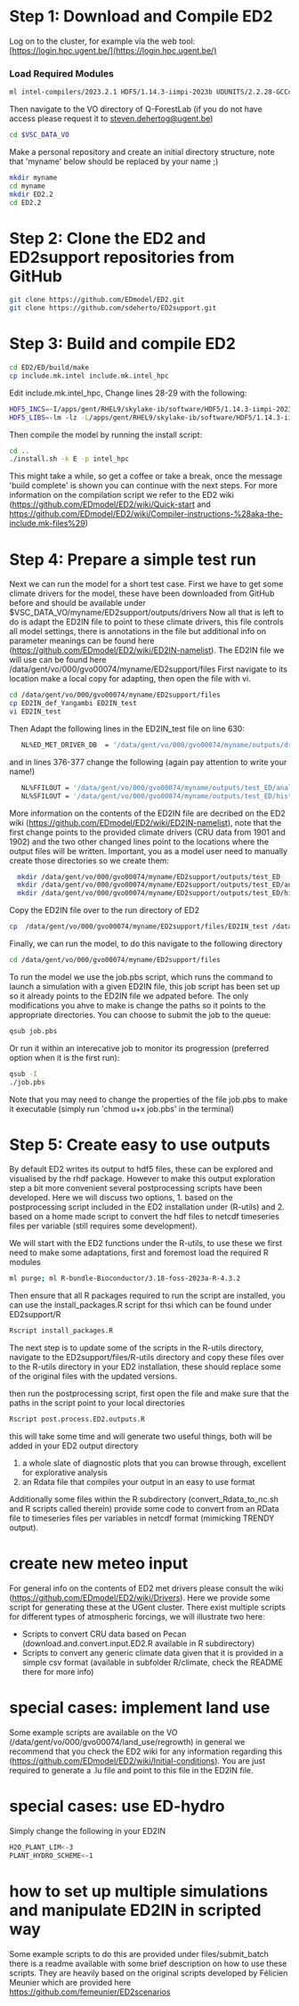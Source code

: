 # Step 1: Download and Compile ED2

Log on to the cluster, for example via the web tool:  
[https://login.hpc.ugent.be/](https://login.hpc.ugent.be/)

### Load Required Modules

```bash
ml intel-compilers/2023.2.1 HDF5/1.14.3-iimpi-2023b UDUNITS/2.2.28-GCCcore-13.2.0 ulimit -s unlimited
```

Then navigate to the VO directory of Q-ForestLab (if you do not have access please request it to steven.dehertog@ugent.be)
```bash
cd $VSC_DATA_VO
```
Make a personal repository and create an initial directory structure, note that 'myname' below should be replaced by your name ;)
```bash
mkdir myname
cd myname
mkdir ED2.2
cd ED2.2
```
# Step 2: Clone the ED2 and ED2support repositories from GitHub
```bash
git clone https://github.com/EDmodel/ED2.git
git clone https://github.com/sdeherto/ED2support.git
```
# Step 3: Build and compile ED2
```bash
cd ED2/ED/build/make
cp include.mk.intel include.mk.intel_hpc
```
Edit include.mk.intel_hpc,
Change lines 28-29 with the following:
```bash
HDF5_INCS=-I/apps/gent/RHEL9/skylake-ib/software/HDF5/1.14.3-iimpi-2023b/include
HDF5_LIBS=-lm -lz -L/apps/gent/RHEL9/skylake-ib/software/HDF5/1.14.3-iimpi-2023b/bin -lhdf5 -lhdf5_fortran -lhdf5_hl
```

Then compile the model by running the install script:
```bash
cd ..
./install.sh -k E -p intel_hpc
```
This might take a while, so get a coffee or take a break, once the message 'build complete' is shown you can continue with the next steps. For more information on the compilation script we refer to the ED2 wiki (https://github.com/EDmodel/ED2/wiki/Quick-start and https://github.com/EDmodel/ED2/wiki/Compiler-instructions-%28aka-the-include.mk-files%29)

# Step 4: Prepare a simple test run

Next we can run the model for a short test case. 
First we have to get some climate drivers for the model, these have been downloaded from GitHub before and should be available under $VSC_DATA_VO/myname/ED2support/outputs/drivers
Now all that is left to do is adapt the ED2IN file to point to these climate drivers, this file controls all model settings, there is annotations in the file but additional info on parameter meanings can be found here (https://github.com/EDmodel/ED2/wiki/ED2IN-namelist). The ED2IN file we will use can be found here /data/gent/vo/000/gvo00074/myname/ED2support/files
First navigate to its location make a local copy for adapting, then open the file with vi.
```bash
cd /data/gent/vo/000/gvo00074/myname/ED2support/files
cp ED2IN_def_Yangambi ED2IN_test
vi ED2IN_test
```
Then Adapt the following lines in the ED2IN_test file on line 630:
```bash
   NL%ED_MET_DRIVER_DB  = '/data/gent/vo/000/gvo00074/myname/outputs/drivers/ED_MET_DRIVER_HEADER'
```

and in lines 376-377 change the following (again pay attention to write your name!)

```bash
   NL%FFILOUT = '/data/gent/vo/000/gvo00074/myname/outputs/test_ED/analysis/analysis'
   NL%SFILOUT = '/data/gent/vo/000/gvo00074/myname/outputs/test_ED/history/history'
```

More information on the contents of the ED2IN file are decribed on the ED2 wiki (https://github.com/EDmodel/ED2/wiki/ED2IN-namelist), note that the first change points to the provided climate drivers (CRU data from 1901 and 1902) and the two other changed lines point to the locations where the output files will be written. Important, you as a model user need to manually create those directories so we create them:
```bash
  mkdir /data/gent/vo/000/gvo00074/myname/ED2support/outputs/test_ED
  mkdir /data/gent/vo/000/gvo00074/myname/ED2support/outputs/test_ED/analysis
  mkdir /data/gent/vo/000/gvo00074/myname/ED2support/outputs/test_ED/history
```

Copy the ED2IN file over to the run directory of ED2
```bash
cp  /data/gent/vo/000/gvo00074/myname/ED2support/files/ED2IN_test /data/gent/vo/000/gvo00074/myname/ED2.2/ED2/ED/run/ED2IN_test
```

Finally, we can run the model, to do this navigate to the following directory

```bash
cd /data/gent/vo/000/gvo00074/myname/ED2support/files
```

To run the model we use the job.pbs script, which runs the command to launch a simulation with a given ED2IN file, this job script has been set up so it already points to the ED2IN file we adpated before. The only modifications you ahve to make is change the paths so it points to the appropriate directories. You can choose to submit the job to the queue:
```bash
qsub job.pbs
```
Or run it within an interecative job to monitor its progression (preferred option when it is the first run):
```bash
qsub -I 
./job.pbs
```
Note that you may need to change the properties of the file job.pbs to make it executable (simply run 'chmod u+x job.pbs' in the terminal)

# Step 5: Create easy to use outputs

By default ED2 writes its output to hdf5 files, these can be explored and visualised by the rhdf package. However to make this output exploration step a bit more convenient several postprocessing scripts have been developed.
Here we will discuss two options, 1. based on the postprocessing script included in the ED2 installation under (R-utils) and 2. based on a home made script to convert the hdf files to netcdf timeseries files per variable (still requires some development).

We will start with the ED2 functions under the R-utils, to use these we first need to make some adaptations, first and foremost load the required R modules
```bash
ml purge; ml R-bundle-Bioconductor/3.18-foss-2023a-R-4.3.2
```
Then ensure that all R packages required to run the script are installed, you can use the install_packages.R script for thsi which can be found under ED2support/R
```bash
Rscript install_packages.R
```
The next step is to update some of the scripts in the R-utils directory, navigate to the ED2support/files/R-utils directory and copy these files over to the R-utils directory in your ED2 installation, these should replace some of the original files with the updated versions.

then run the postprocessing script, first open the file and make sure that the paths in the script point to your local directories
```bash
Rscript post.process.ED2.outputs.R
```
this will take some time and will generate two useful things, both will be added in your ED2 output directory
1. a whole slate of diagnostic plots that you can browse through, excellent for explorative analysis
2. an Rdata file that compiles your output in an easy to use format

Additionally some files within the R subdirectory (convert_Rdata_to_nc.sh and R scripts called therein) provide some code to convert from an RData file to timeseries files per variables in netcdf format (mimicking TRENDY output).

# create new meteo input
For general info on the contents of ED2 met drivers please consult the wiki (https://github.com/EDmodel/ED2/wiki/Drivers). Here we provide some script for generating these at the UGent cluster. There exist multiple scripts for different types of atmospheric forcings, we will illustrate two here:
- Scripts to convert CRU data based on Pecan (download.and.convert.input.ED2.R available in R subdirectory)
- Scripts to convert any generic climate data given that it is provided in a simple csv format (available in subfolder R/climate, check the README there for more info)

# special cases: implement land use
Some example scripts are available on the VO (/data/gent/vo/000/gvo00074/land_use/regrowth) in general we recommend that you check the ED2 wiki for any information regarding this (https://github.com/EDmodel/ED2/wiki/Initial-conditions). You are just required to generate a .lu file and point to this file in the ED2IN file.

# special cases: use ED-hydro
Simply change the following in your ED2IN
```bash
H2O_PLANT_LIM<-3
PLANT_HYDRO_SCHEME<-1
```
# how to set up multiple simulations and manipulate ED2IN in scripted way
Some example scripts to do this are provided under files/submit_batch there is a readme available with some brief description on how to use these scripts. They are heavily based on the original scripts developed by Félicien Meunier which are provided here https://github.com/femeunier/ED2scenarios





